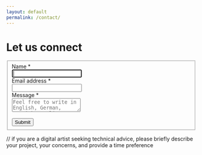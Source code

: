 ```yaml
---
layout: default
permalink: /contact/
---
```

# Let us connect

<form action="https://formkeep.com/f/056076ae0c5b"
   accept-charset="UTF-8"
   enctype="multipart/form-data"
   method="POST">
  <fieldset>
        <div class="row">
            <div class="form-group col-xs-12" id="Name__div">
                <label title="required" for="Name">Name *</label><br/>
                <input type="text" name="Name" id="Name" required="required" autofocus="autofocus" class="form-control" />
            </div>
        </div>
        <div class="row">
            <div class="form-group col-xs-12" id="Email_address__div">
                <label title="required" for="Email_address">Email address *</label><br/>
                <input type="email" name="Email address" id="Email_address" required="required" class="form-control" />
            </div>
        </div>
            <div class="row">
            <div class="form-group col-xs-12" id="Message__div">
                <label title="required" for="Message">Message *</label><br/>
                <textarea name="Message" id="Message" required="required" class="form-control" placeholder="Feel free to write in English, German, Spanish, Italian or even Catalan!"></textarea>
            </div>
        </div>
        <br>
        <div class="row">
            <div class="col-xs-12">
                <input type="submit" value="Submit" class="btn btn-block btn-primary" data-disable-with="submit" />
            </div>
        </div>
    </fieldset>
</form>


<p class="comment">// if you are a digital artist seeking technical advice, please briefly describe your project, your concerns, and provide a time preference</p>